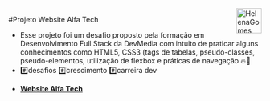 <div>
  <img align="right" src="https://user-images.githubusercontent.com/94927107/202288637-fc13dd57-c051-48dd-ba02-870c9ef26267.png" alt="HelenaGomes" width="50px">
</div>

#Projeto Website Alfa Tech

- Esse projeto foi um desafio proposto pela formação em Desenvolvimento Full Stack da DevMedia com intuito de praticar alguns conhecimentos como HTML5, CSS3 (tags de tabelas, pseudo-classes, pseudo-elementos, utilização de flexbox e práticas de navegação 🔥🚀 
- #️⃣desafios #️⃣crescimento #️⃣carreira dev
* **[Website Alfa Tech](https://helena-lujan-gomes.github.io/projeto-website-para-um-provedor-de-hospedagem/)**



